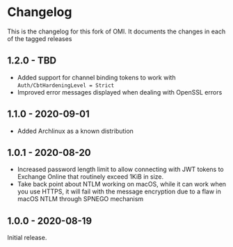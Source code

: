 # Changelog

This is the changelog for this fork of OMI.
It documents the changes in each of the tagged releases

## 1.2.0 - TBD

+ Added support for channel binding tokens to work with `Auth/CbtHardeningLevel = Strict`
+ Improved error messages displayed when dealing with OpenSSL errors

## 1.1.0 - 2020-09-01

+ Added Archlinux as a known distribution

## 1.0.1 - 2020-08-20

+ Increased password length limit to allow connecting with JWT tokens to Exchange Online that routinely exceed 1KiB in size.
+ Take back point about NTLM working on macOS, while it can work when you use HTTPS, it will fail with the message encryption due to a flaw in macOS NTLM through SPNEGO mechanism

## 1.0.0 - 2020-08-19

Initial release.
